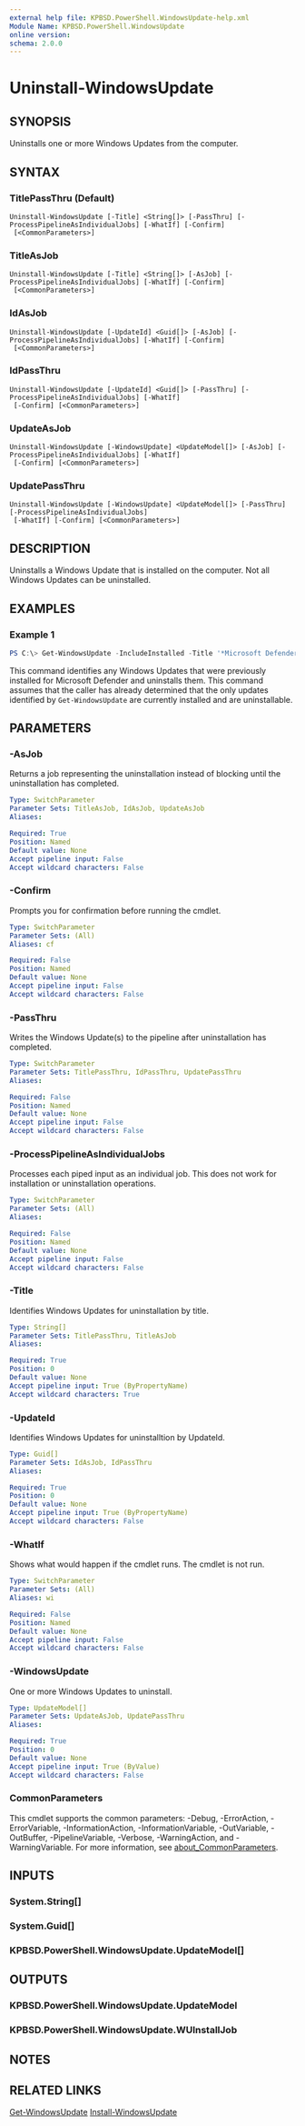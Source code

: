 ```yaml
---
external help file: KPBSD.PowerShell.WindowsUpdate-help.xml
Module Name: KPBSD.PowerShell.WindowsUpdate
online version:
schema: 2.0.0
---
```


# Uninstall-WindowsUpdate

## SYNOPSIS
Uninstalls one or more Windows Updates from the computer.

## SYNTAX

### TitlePassThru (Default)
```
Uninstall-WindowsUpdate [-Title] <String[]> [-PassThru] [-ProcessPipelineAsIndividualJobs] [-WhatIf] [-Confirm]
 [<CommonParameters>]
```

### TitleAsJob
```
Uninstall-WindowsUpdate [-Title] <String[]> [-AsJob] [-ProcessPipelineAsIndividualJobs] [-WhatIf] [-Confirm]
 [<CommonParameters>]
```

### IdAsJob
```
Uninstall-WindowsUpdate [-UpdateId] <Guid[]> [-AsJob] [-ProcessPipelineAsIndividualJobs] [-WhatIf] [-Confirm]
 [<CommonParameters>]
```

### IdPassThru
```
Uninstall-WindowsUpdate [-UpdateId] <Guid[]> [-PassThru] [-ProcessPipelineAsIndividualJobs] [-WhatIf]
 [-Confirm] [<CommonParameters>]
```

### UpdateAsJob
```
Uninstall-WindowsUpdate [-WindowsUpdate] <UpdateModel[]> [-AsJob] [-ProcessPipelineAsIndividualJobs] [-WhatIf]
 [-Confirm] [<CommonParameters>]
```

### UpdatePassThru
```
Uninstall-WindowsUpdate [-WindowsUpdate] <UpdateModel[]> [-PassThru] [-ProcessPipelineAsIndividualJobs]
 [-WhatIf] [-Confirm] [<CommonParameters>]
```

## DESCRIPTION
Uninstalls a Windows Update that is installed on the computer. Not all Windows Updates can be uninstalled.

## EXAMPLES

### Example 1
```powershell
PS C:\> Get-WindowsUpdate -IncludeInstalled -Title '*Microsoft Defender*' | Uninstall-WindowsUpdate
```

This command identifies any Windows Updates that were previously installed for Microsoft Defender
and uninstalls them. This command assumes that the caller has already determined that the only
updates identified by `Get-WindowsUpdate` are currently installed and are uninstallable.

## PARAMETERS

### -AsJob
Returns a job representing the uninstallation instead of blocking until the uninstallation has completed.

```yaml
Type: SwitchParameter
Parameter Sets: TitleAsJob, IdAsJob, UpdateAsJob
Aliases:

Required: True
Position: Named
Default value: None
Accept pipeline input: False
Accept wildcard characters: False
```

### -Confirm
Prompts you for confirmation before running the cmdlet.

```yaml
Type: SwitchParameter
Parameter Sets: (All)
Aliases: cf

Required: False
Position: Named
Default value: None
Accept pipeline input: False
Accept wildcard characters: False
```

### -PassThru
Writes the Windows Update(s) to the pipeline after uninstallation has completed.

```yaml
Type: SwitchParameter
Parameter Sets: TitlePassThru, IdPassThru, UpdatePassThru
Aliases:

Required: False
Position: Named
Default value: None
Accept pipeline input: False
Accept wildcard characters: False
```

### -ProcessPipelineAsIndividualJobs
Processes each piped input as an individual job. This does not work for installation or uninstallation operations.

```yaml
Type: SwitchParameter
Parameter Sets: (All)
Aliases:

Required: False
Position: Named
Default value: None
Accept pipeline input: False
Accept wildcard characters: False
```

### -Title
Identifies Windows Updates for uninstallation by title.

```yaml
Type: String[]
Parameter Sets: TitlePassThru, TitleAsJob
Aliases:

Required: True
Position: 0
Default value: None
Accept pipeline input: True (ByPropertyName)
Accept wildcard characters: True
```

### -UpdateId
Identifies Windows Updates for uninstalltion by UpdateId.

```yaml
Type: Guid[]
Parameter Sets: IdAsJob, IdPassThru
Aliases:

Required: True
Position: 0
Default value: None
Accept pipeline input: True (ByPropertyName)
Accept wildcard characters: False
```

### -WhatIf
Shows what would happen if the cmdlet runs.
The cmdlet is not run.

```yaml
Type: SwitchParameter
Parameter Sets: (All)
Aliases: wi

Required: False
Position: Named
Default value: None
Accept pipeline input: False
Accept wildcard characters: False
```

### -WindowsUpdate
One or more Windows Updates to uninstall.

```yaml
Type: UpdateModel[]
Parameter Sets: UpdateAsJob, UpdatePassThru
Aliases:

Required: True
Position: 0
Default value: None
Accept pipeline input: True (ByValue)
Accept wildcard characters: False
```

### CommonParameters
This cmdlet supports the common parameters: -Debug, -ErrorAction, -ErrorVariable, -InformationAction, -InformationVariable, -OutVariable, -OutBuffer, -PipelineVariable, -Verbose, -WarningAction, and -WarningVariable. For more information, see [about_CommonParameters](http://go.microsoft.com/fwlink/?LinkID=113216).

## INPUTS

### System.String[]

### System.Guid[]

### KPBSD.PowerShell.WindowsUpdate.UpdateModel[]

## OUTPUTS


### KPBSD.PowerShell.WindowsUpdate.UpdateModel

### KPBSD.PowerShell.WindowsUpdate.WUInstallJob

## NOTES

## RELATED LINKS
[Get-WindowsUpdate](./Get-WindowsUpdate.md)
[Install-WindowsUpdate](./Install-WindowsUpdate.md)